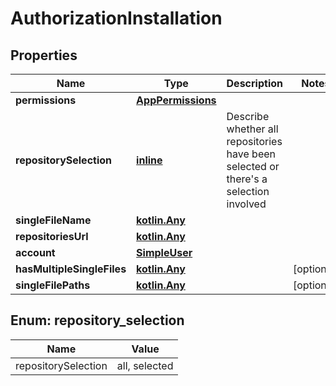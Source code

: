 
# AuthorizationInstallation

## Properties
Name | Type | Description | Notes
------------ | ------------- | ------------- | -------------
**permissions** | [**AppPermissions**](AppPermissions.md) |  | 
**repositorySelection** | [**inline**](#RepositorySelection) | Describe whether all repositories have been selected or there&#39;s a selection involved | 
**singleFileName** | [**kotlin.Any**](.md) |  | 
**repositoriesUrl** | [**kotlin.Any**](.md) |  | 
**account** | [**SimpleUser**](SimpleUser.md) |  | 
**hasMultipleSingleFiles** | [**kotlin.Any**](.md) |  |  [optional]
**singleFilePaths** | [**kotlin.Any**](.md) |  |  [optional]


<a id="RepositorySelection"></a>
## Enum: repository_selection
Name | Value
---- | -----
repositorySelection | all, selected



